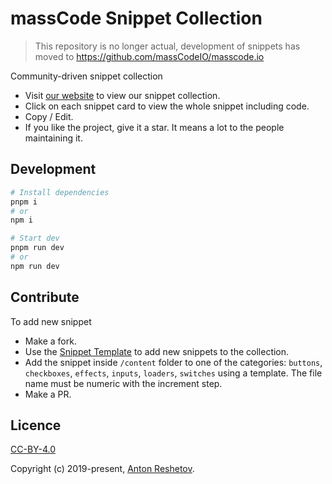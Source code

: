 # massCode Snippet Collection

> This repository is no longer actual, development of snippets has moved to https://github.com/massCodeIO/masscode.io

Сommunity-driven snippet collection

- Visit [our website](https://masscode.io/snippets) to view our snippet collection.
- Click on each snippet card to view the whole snippet including code.
- Copy / Edit.
- If you like the project, give it a star. It means a lot to the people maintaining it.

## Development

```bash
# Install dependencies
pnpm i
# or
npm i

# Start dev
pnpm run dev
# or
npm run dev
```

## Contribute

To add new snippet

- Make a fork.
- Use the [Snippet Template](/snippet-template.md) to add new snippets to the collection.
- Add the snippet inside `/content` folder to one of the categories: `buttons`, `checkboxes`, `effects`, `inputs`, `loaders`, `switches` using a template. The file name must be numeric with the increment step.
- Make a PR.

## Licence

[CC-BY-4.0](https://github.com/massCodeIO/snippet-collection/blob/master/LICENSE)

Copyright (c) 2019-present, [Anton Reshetov](https://github.com/antonreshetov).
